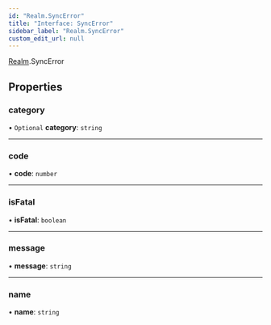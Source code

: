 ```yaml
---
id: "Realm.SyncError"
title: "Interface: SyncError"
sidebar_label: "Realm.SyncError"
custom_edit_url: null
---
```


[Realm](../namespaces/Realm).SyncError

## Properties

### category

• `Optional` **category**: `string`

___

### code

• **code**: `number`

___

### isFatal

• **isFatal**: `boolean`

___

### message

• **message**: `string`

___

### name

• **name**: `string`
